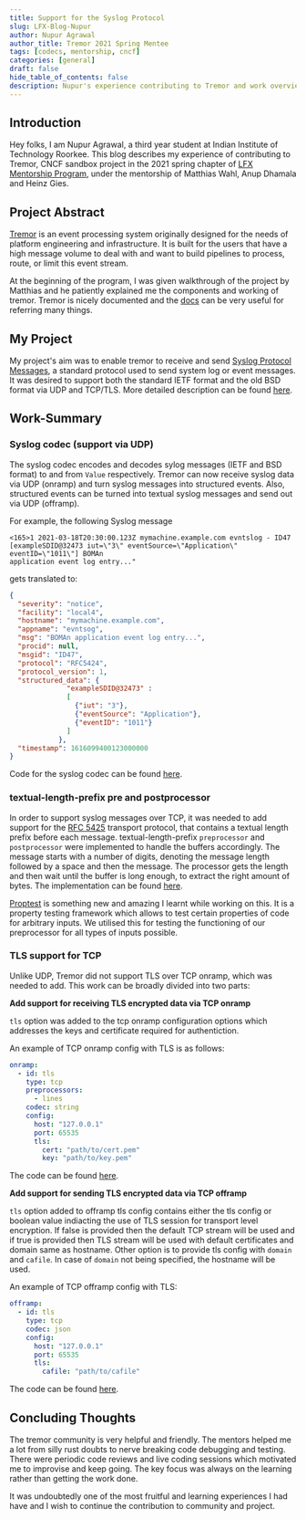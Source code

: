 ```yaml
---
title: Support for the Syslog Protocol
slug: LFX-Blog-Nupur
author: Nupur Agrawal
author_title: Tremor 2021 Spring Mentee
tags: [codecs, mentorship, cncf]
categories: [general]
draft: false
hide_table_of_contents: false
description: Nupur's experience contributing to Tremor and work overview.
--- 
```


## Introduction

Hey folks, I am Nupur Agrawal, a third year student at Indian Institute of Technology Roorkee. This blog describes my experience of contributing to Tremor,
CNCF sandbox project in the 2021 spring chapter of [LFX Mentorship Program](https://lfx.linuxfoundation.org/tools/mentorship/), under the mentorship of
Matthias Wahl, Anup Dhamala and Heinz Gies.

## Project Abstract

[Tremor](https://www.tremor.rs/) is an event processing system originally designed for the needs of platform engineering and infrastructure. It is built for
the users that have a high message volume to deal with and want to build pipelines to process, route, or limit this event stream.

<!-- alex ignore he -->
At the beginning of the program, I was given walkthrough of the project by Matthias and he patiently explained me the components and working of tremor.
Tremor is nicely documented and the [docs](/docs/) can be very useful for referring many things.

## My Project

My project's aim was to enable tremor to receive and send [Syslog Protocol Messages](https://tools.ietf.org/html/rfc5424), a standard protocol used to send 
system log or event messages. It was desired to support both the standard IETF format and the old BSD format via UDP and TCP/TLS. More detailed description
can be found [here](https://github.com/tremor-rs/tremor-runtime/issues/12).

<!--truncate-->

## Work-Summary

### Syslog codec (support via UDP)

The syslog codec encodes and decodes sylog messages (IETF and BSD format) to and from `Value` respectively. Tremor can now receive syslog data via UDP (onramp) and turn syslog messages into structured events. Also, structured events can be turned into textual syslog messages and send out via UDP (offramp).

For example, the following Syslog message 

```text
<165>1 2021-03-18T20:30:00.123Z mymachine.example.com evntslog - ID47 [exampleSDID@32473 iut=\"3\" eventSource=\"Application\" eventID=\"1011\"] BOMAn
application event log entry..."
```

gets translated to:

```json
{
  "severity": "notice",
  "facility": "local4",
  "hostname": "mymachine.example.com",
  "appname": "evntsog",
  "msg": "BOMAn application event log entry...",
  "procid": null,
  "msgid": "ID47",
  "protocol": "RFC5424",
  "protocol_version": 1,
  "structured_data": {
              "exampleSDID@32473" :
              [
                {"iut": "3"},
                {"eventSource": "Application"},
                {"eventID": "1011"}
              ]
            },
  "timestamp": 1616099400123000000
}
```

Code for the syslog codec can be found [here](https://github.com/tremor-rs/tremor-runtime/pull/856).

### textual-length-prefix pre and postprocessor 

In order to support syslog messages over TCP, it was needed to add support for the [RFC 5425](https://datatracker.ietf.org/doc/html/rfc5425) transport protocol, that contains a textual length prefix before each message.
textual-length-prefix `preprocessor` and `postprocessor` were implemented to handle the buffers accordingly. The message starts with a number of digits, denoting the message length followed by a space and then the message. The processor gets the length and then wait until the buffer is long enough, to extract the right amount of bytes.
The implementation can be found [here](https://github.com/tremor-rs/tremor-runtime/pull/957).

[Proptest](https://github.com/altsysrq/proptest) is something new and amazing I learnt while working on this. It is a property testing framework which allows to test certain properties of code for arbitrary inputs. We utilised this for testing the functioning of our preprocessor for all types of inputs possible.

### TLS support for TCP

Unlike UDP, Tremor did not support TLS over TCP onramp, which was needed to add. This work can be broadly divided into two parts:

**Add support for receiving TLS encrypted data via TCP onramp**

`tls` option was added to the tcp onramp configuration options which addresses the keys and certificate required for authentiction.

An example of TCP onramp config with TLS is as follows:

```yaml
onramp:
  - id: tls
    type: tcp
    preprocessors:
      - lines
    codec: string
    config:
      host: "127.0.0.1"
      port: 65535
      tls:
        cert: "path/to/cert.pem"
        key: "path/to/key.pem"
```

The code can be found [here](https://github.com/tremor-rs/tremor-runtime/pull/1055).

**Add support for sending TLS encrypted data via TCP offramp**

`tls` option added to offramp tls config contains either the tls config or boolean value indiacting the use of TLS session for transport level encryption. If false is provided then the default TCP stream will be used and if true is provided then TLS stream will be used with default certificates and domain same as hostname. Other option is to provide tls config with `domain` and `cafile`. In case of `domain` not being specified, the hostname will be used.

An example of TCP offramp config with TLS:

```yaml
offramp:
  - id: tls
    type: tcp
    codec: json
    config:
      host: "127.0.0.1"
      port: 65535
      tls:
        cafile: "path/to/cafile"
```

The code can be found [here](https://github.com/tremor-rs/tremor-runtime/pull/1057).

## Concluding Thoughts

The tremor community is very helpful and friendly. The mentors helped me a lot from silly rust doubts to nerve breaking code debugging and testing. There were periodic code reviews and live coding sessions which motivated me to improvise and keep going. The key focus was always on the learning rather than getting the work done.

It was undoubtedly one of the most fruitful and learning experiences I had have and I wish to continue the contribution to community and project.
